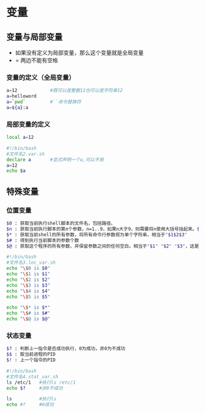 # 变量



## 变量与局部变量

* 如果没有定义为局部变量，那么这个变量就是全局变量
* = 两边不能有空格



### 变量的定义（全局变量）

```bash
a=12			#既可以是整数12也可以是字符串12
a=helloword
a=`pwd`			#``命令替换符
a=${a}:a
```



### 局部变量的定义

```bash
local a=12
```





```bash
#!/bin/bash
#文件名2.var.sh
declare a       #显式声明一个a,可以不用
a=12
echo $a
```



## 特殊变量



### 位置变量

```bash
$0 : 获取当前执行shell脚本的文件名，包括路径。
$n : 获取当前执行脚本的第n个参数，n=1..9，如果n大于9，则需要将n使用大括号括起来。$1，${1},${10}
$* : 获取当前shell的所有参数，将所有命令行参数视为单个字符串，相当于"$1$2$3"
$# : 得到执行当前脚本的参数个数
$@ : 获取这个程序的所有参数，并保留参数之间的任何空白。相当于"$1" "$2" "$3"，这是将参数传给其他程序的最好办法
```



```bash
#!/bin/bash
#文件名3.loc_var.sh
echo "\$0 is $0"
echo "\$1 is $1"
echo "\$2 is $2"
echo "\$3 is $3"
echo "\$4 is $4"
echo "\$5 is $5"

echo "\$* is $*"
echo "\$# is $#"
echo "\$@ is $@"
```





### 状态变量

```bash
$? : 判断上一指令是否成功执行，0为成功，非0为不成功
$$ : 取当前进程的PID
$! : 上一个指令的PID
```



```bash
#!/bin/bash
#文件名4.stat_var.sh
ls /etc/1   #执行ls /etc/1
echo $?     #非0不成功

ls          #执行ls
echo #?     #0成功
```



